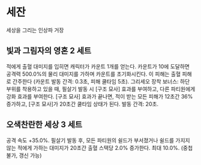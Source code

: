 # 세잔

세상을 그리는 인상파 거장

## 빛과 그림자의 영혼 2 세트

적에게 출혈 대미지를 입히면 캐릭터가 카운트 1개를 얻는다. 카운트가 10에 도달하면 공격력 500.0%의 물리 대미지를 가하며 카운트를 초기화시킨다. 이 피해는 출혈 피해로 간주한다 (카운트 발동 간격: 0.3초, 피해 쿨타임 5초).
그리세오 장착 보너스: 하단 부위를 착용하고 있을 때, 필살기 발동 시 [구조 묘사] 효과를 부여하고, 다른 파티원에게 강화 효과를 부여한다. [구조 묘사] 효과가 끝나면, 적이 받는 모든 피해가 12초간 36% 증가하고, [구조 묘사]가 20초간 쿨타임 상태가 된다. 발동 간격: 20초.

## 오색찬란한 세상 3 세트

공격 속도 +35.0%. 필살기 발동 후, 모든 파티원의 쉴드가 부서졌거나 쉴드를 가지지 않는 적에게 가하는 대미지가 20초간 출혈 스택당 2.0% 증가한다. 최대 10.0%. (중첩 불가, 갱신 가능)
